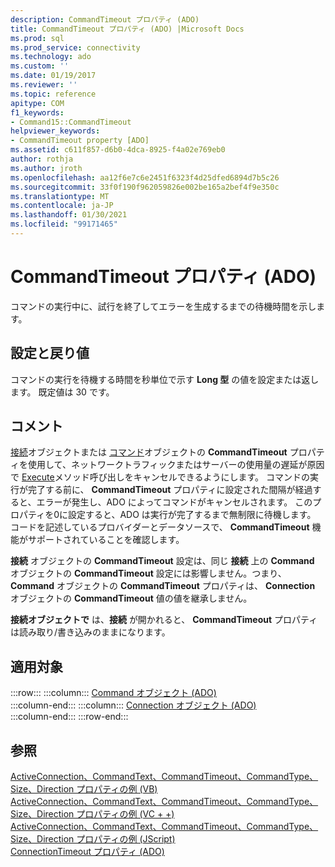 ```yaml
---
description: CommandTimeout プロパティ (ADO)
title: CommandTimeout プロパティ (ADO) |Microsoft Docs
ms.prod: sql
ms.prod_service: connectivity
ms.technology: ado
ms.custom: ''
ms.date: 01/19/2017
ms.reviewer: ''
ms.topic: reference
apitype: COM
f1_keywords:
- Command15::CommandTimeout
helpviewer_keywords:
- CommandTimeout property [ADO]
ms.assetid: c611f857-d6b0-4dca-8925-f4a02e769eb0
author: rothja
ms.author: jroth
ms.openlocfilehash: aa12f6e7c6e2451f6323f4d25dfed6894d7b5c26
ms.sourcegitcommit: 33f0f190f962059826e002be165a2bef4f9e350c
ms.translationtype: MT
ms.contentlocale: ja-JP
ms.lasthandoff: 01/30/2021
ms.locfileid: "99171465"
---
```

# <a name="commandtimeout-property-ado"></a>CommandTimeout プロパティ (ADO)
コマンドの実行中に、試行を終了してエラーを生成するまでの待機時間を示します。  
  
## <a name="settings-and-return-values"></a>設定と戻り値  
 コマンドの実行を待機する時間を秒単位で示す **Long 型** の値を設定または返します。 既定値は 30 です。  
  
## <a name="remarks"></a>コメント  
 [接続](./connection-object-ado.md)オブジェクトまたは [コマンド](./command-object-ado.md)オブジェクトの **CommandTimeout** プロパティを使用して、ネットワークトラフィックまたはサーバーの使用量の遅延が原因で [Execute](./execute-method-ado-command.md)メソッド呼び出しをキャンセルできるようにします。 コマンドの実行が完了する前に、 **CommandTimeout** プロパティに設定された間隔が経過すると、エラーが発生し、ADO によってコマンドがキャンセルされます。 このプロパティを0に設定すると、ADO は実行が完了するまで無制限に待機します。 コードを記述しているプロバイダーとデータソースで、 **CommandTimeout** 機能がサポートされていることを確認します。  
  
 **接続** オブジェクトの **CommandTimeout** 設定は、同じ **接続** 上の **Command** オブジェクトの **CommandTimeout** 設定には影響しません。つまり、 **Command** オブジェクトの **CommandTimeout** プロパティは、 **Connection** オブジェクトの **CommandTimeout** 値の値を継承しません。  
  
 **接続オブジェクトで** は、**接続** が開かれると、 **CommandTimeout** プロパティは読み取り/書き込みのままになります。  
  
## <a name="applies-to"></a>適用対象  

:::row:::
    :::column:::
        [Command オブジェクト (ADO)](./command-object-ado.md)  
    :::column-end:::
    :::column:::
        [Connection オブジェクト (ADO)](./connection-object-ado.md)  
    :::column-end:::
:::row-end:::

## <a name="see-also"></a>参照  
 [ActiveConnection、CommandText、CommandTimeout、CommandType、Size、Direction プロパティの例 (VB)](./activeconnection-commandtext-commandtimeout-commandtype-size-example-vb.md)   
 [ActiveConnection、CommandText、CommandTimeout、CommandType、Size、Direction プロパティの例 (VC + +)](./activeconnection-commandtext-commandtimeout-commandtype-size-example-vc.md)   
 [ActiveConnection、CommandText、CommandTimeout、CommandType、Size、Direction プロパティの例 (JScript)](./activeconnection-commandtext-timeout-type-size-example-jscript.md)   
 [ConnectionTimeout プロパティ (ADO)](./connectiontimeout-property-ado.md)